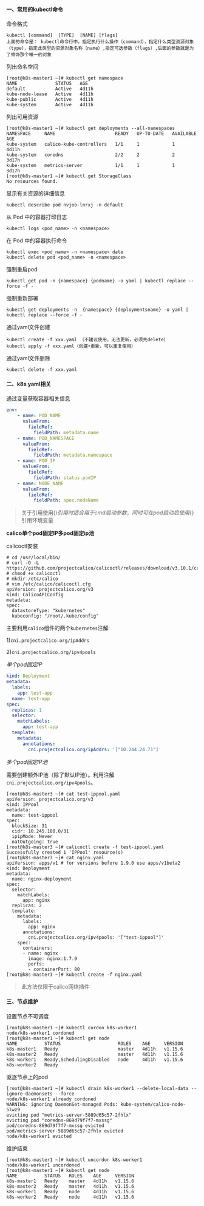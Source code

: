 #### 一、常用的kubectl命令

命令格式

```shell
kubectl [command]  [TYPE]  [NAME] [flags]
上面的命令是： kubectl命令行中，指定执行什么操作（command），指定什么类型资源对象（type），指定此类型的资源对象名称（name）,指定可选参数（flags）,后面的参数就是为了修饰那个唯一的对象
```

列出命名空间

```shell
[root@k8s-master1 ~]# kubectl get namespace
NAME              STATUS   AGE
default           Active   4d11h
kube-node-lease   Active   4d11h
kube-public       Active   4d11h
kube-system       Active   4d11h
```

列出可用资源

```	shell
[root@k8s-master1 ~]# kubectl get deployments --all-namespaces
NAMESPACE     NAME                      READY   UP-TO-DATE   AVAILABLE   AGE
kube-system   calico-kube-controllers   1/1     1            1           4d11h
kube-system   coredns                   2/2     2            2           3d17h
kube-system   metrics-server            1/1     1            1           3d17h
[root@k8s-master1 ~]# kubectl get StorageClass
No resources found.
```

显示有关资源的详细信息

```shell
kubectl describe pod nvjob-lnrxj -n default
```

从 Pod 中的容器打印日志

```shell
kubectl logs <pod_name> -n <namespace>
```

在 Pod 中的容器执行命令

```shell
kubectl exec <pod_name> -n <namespace> date
kubectl delete pod <pod_name> -n <namespace>
```

强制重启pod

```shell
kubectl get pod -n {namespace} {podname} -o yaml | kubectl replace --force -f -
```

强制重新部署

```shell
kubectl get deployments -n  {namespace} {deploymentsname} -o yaml | kubectl replace --force -f -
```

通过yaml文件创建

```shell
kubectl create -f xxx.yaml （不建议使用，无法更新，必须先delete）
kubectl apply -f xxx.yaml（创建+更新，可以重复使用）
```

通过yaml文件删除

```shell
kubectl delete -f xxx.yaml
```

#### 二、k8s yaml相关
通过变量获取容器相关信息

```	yaml
env:
    - name: POD_NAME
      valueFrom:
        fieldRef:
          fieldPath: metadata.name
    - name: POD_NAMESPACE
      valueFrom:
        fieldRef:
          fieldPath: metadata.namespace
    - name: POD_IP
      valueFrom:
        fieldRef:
          fieldPath: status.podIP
    - name: NODE_NAME
      valueFrom:
        fieldRef:
          fieldPath: spec.nodeName
```

> 关于引用使用$()引用时适合用于cmd启动参数，同时可在pod启动后使用${}引用环境变量

**calico单个pod固定IP多pod固定ip池**

calicoctl安装

```shell
# cd /usr/local/bin/
# curl -O -L  https://github.com/projectcalico/calicoctl/releases/download/v3.10.1/calicoctl
# chmod +x calicoctl
# mkdir /etc/calico
# vim /etc/calico/calicoctl.cfg
apiVersion: projectcalico.org/v3
kind: CalicoAPIConfig
metadata:
spec:
  datastoreType: "kubernetes"
  kubeconfig: "/root/.kube/config"
```

主要利用`calico`组件的两个`kubernetes`注解:

1)`cni.projectcalico.org/ipAddrs`

2)`cni.projectcalico.org/ipv4pools`

*单个pod固定IP*

```yaml
kind: Deployment
metadata:
  labels:
    app: test-app
  name: test-app
spec:
  replicas: 1
  selector:
    matchLabels:
      app: test-app
  template:
    metadata:
      annotations:
        cni.projectcalico.org/ipAddrs: '["10.244.24.71"]'

```

*多个pod固定IP池*

需要创建额外IP池（除了默认IP池）。利用注解`cni.projectcalico.org/ipv4pools`。

```shell
[root@k8s-master3 ~]# cat test-ippool.yaml 
apiVersion: projectcalico.org/v3
kind: IPPool
metadata:
  name: test-ippool
spec:
  blockSize: 31
  cidr: 10.245.100.0/31
  ipipMode: Never
  natOutgoing: true
[root@k8s-master3 ~]# calicoctl create -f test-ippool.yaml 
Successfully created 1 'IPPool' resource(s)
[root@k8s-master3 ~]# cat nginx.yaml 
apiVersion: apps/v1 # for versions before 1.9.0 use apps/v1beta2
kind: Deployment
metadata:
  name: nginx-deployment
spec:
  selector:
    matchLabels:
      app: nginx
  replicas: 2
  template:
    metadata:
      labels:
        app: nginx
      annotations:
        cni.projectcalico.org/ipv4pools: '["test-ippool"]'
    spec:
      containers:
      - name: nginx
        image: nginx:1.7.9
        ports:
        - containerPort: 80
[root@k8s-master3 ~]# kubectl create -f nginx.yaml 
```

> 此方法仅限于calico网络插件

#### 三、节点维护

设置节点不可调度

```shell
[root@k8s-master1 ~]# kubectl cordon k8s-worker1
node/k8s-worker1 cordoned
[root@k8s-master1 ~]# kubectl get node
NAME          STATUS                     ROLES    AGE     VERSION
k8s-master1   Ready                      master   4d11h   v1.15.6
k8s-master2   Ready                      master   4d11h   v1.15.6
k8s-worker1   Ready,SchedulingDisabled   node     4d11h   v1.15.6
k8s-worker2   Ready 
```

驱逐节点上的pod

```shell
[root@k8s-master1 ~]# kubectl drain k8s-worker1 --delete-local-data --ignore-daemonsets --force
node/k8s-worker1 already cordoned
WARNING: ignoring DaemonSet-managed Pods: kube-system/calico-node-5lwz9
evicting pod "metrics-server-5889d65c57-2fhlx"
evicting pod "coredns-869d79f7f7-mxssg"
pod/coredns-869d79f7f7-mxssg evicted
pod/metrics-server-5889d65c57-2fhlx evicted
node/k8s-worker1 evicted
```

维护结束

```shell
[root@k8s-master1 ~]# kubectl uncordon k8s-worker1
node/k8s-worker1 uncordoned
[root@k8s-master1 ~]# kubectl get node
NAME          STATUS   ROLES    AGE     VERSION
k8s-master1   Ready    master   4d11h   v1.15.6
k8s-master2   Ready    master   4d11h   v1.15.6
k8s-worker1   Ready    node     4d11h   v1.15.6
k8s-worker2   Ready    node     4d11h   v1.15.6
```

